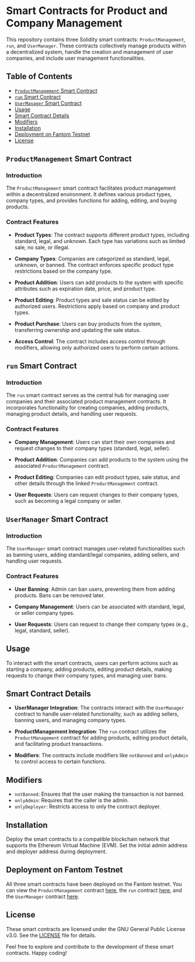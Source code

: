 # Smart Contracts for Product and Company Management

This repository contains three Solidity smart contracts: `ProductManagement`, `run`, and `UserManager`. These contracts collectively manage products within a decentralized system, handle the creation and management of user companies, and include user management functionalities.

## Table of Contents
- [`ProductManagement` Smart Contract](#productmanagement-smart-contract)
- [`run` Smart Contract](#run-smart-contract)
- [`UserManager` Smart Contract](#usermanager-smart-contract)
- [Usage](#usage)
- [Smart Contract Details](#smart-contract-details)
- [Modifiers](#modifiers)
- [Installation](#installation)
- [Deployment on Fantom Testnet](#deployment-on-fantom-testnet)
- [License](#license)

## `ProductManagement` Smart Contract

### Introduction

The `ProductManagement` smart contract facilitates product management within a decentralized environment. It defines various product types, company types, and provides functions for adding, editing, and buying products.

### Contract Features

- **Product Types**: The contract supports different product types, including standard, legal, and unknown. Each type has variations such as limited sale, no sale, or illegal.

- **Company Types**: Companies are categorized as standard, legal, unknown, or banned. The contract enforces specific product type restrictions based on the company type.

- **Product Addition**: Users can add products to the system with specific attributes such as expiration date, price, and product type.

- **Product Editing**: Product types and sale status can be edited by authorized users. Restrictions apply based on company and product types.

- **Product Purchase**: Users can buy products from the system, transferring ownership and updating the sale status.

- **Access Control**: The contract includes access control through modifiers, allowing only authorized users to perform certain actions.

## `run` Smart Contract

### Introduction

The `run` smart contract serves as the central hub for managing user companies and their associated product management contracts. It incorporates functionality for creating companies, adding products, managing product details, and handling user requests.

### Contract Features

- **Company Management**: Users can start their own companies and request changes to their company types (standard, legal, seller).

- **Product Addition**: Companies can add products to the system using the associated `ProductManagement` contract.

- **Product Editing**: Companies can edit product types, sale status, and other details through the linked `ProductManagement` contract.

- **User Requests**: Users can request changes to their company types, such as becoming a legal company or seller.

## `UserManager` Smart Contract

### Introduction

The `UserManager` smart contract manages user-related functionalities such as banning users, adding standard/legal companies, adding sellers, and handling user requests.

### Contract Features

- **User Banning**: Admin can ban users, preventing them from adding products. Bans can be removed later.

- **Company Management**: Users can be associated with standard, legal, or seller company types.

- **User Requests**: Users can request to change their company types (e.g., legal, standard, seller).

## Usage

To interact with the smart contracts, users can perform actions such as starting a company, adding products, editing product details, making requests to change their company types, and managing user bans.

## Smart Contract Details

- **UserManager Integration**: The contracts interact with the `UserManager` contract to handle user-related functionality, such as adding sellers, banning users, and managing company types.

- **ProductManagement Integration**: The `run` contract utilizes the `ProductManagement` contract for adding products, editing product details, and facilitating product transactions.

- **Modifiers**: The contracts include modifiers like `notBanned` and `onlyAdmin` to control access to certain functions.

## Modifiers

- `notBanned`: Ensures that the user making the transaction is not banned.
- `onlyAdmin`: Requires that the caller is the admin.
- `onlyDeployer`: Restricts access to only the contract deployer.

## Installation

Deploy the smart contracts to a compatible blockchain network that supports the Ethereum Virtual Machine (EVM). Set the initial admin address and deployer address during deployment.

## Deployment on Fantom Testnet

All three smart contracts have been deployed on the Fantom testnet. You can view the `ProductManagement` contract [here](https://thirdweb.com/fantom-testnet/0xcdb192C96287fF32Acd6E4AE2B41c919c240eB5D/code), the `run` contract [here](https://thirdweb.com/fantom-testnet/0xcdb192C96287fF32Acd6E4AE2B41c919c240eB5D/code), and the `UserManager` contract [here](https://thirdweb.com/fantom-testnet/0xcdb192C96287fF32Acd6E4AE2B41c919c240eB5D/code).

## License

These smart contracts are licensed under the GNU General Public License v3.0. See the [LICENSE](LICENSE) file for details.

Feel free to explore and contribute to the development of these smart contracts. Happy coding!
